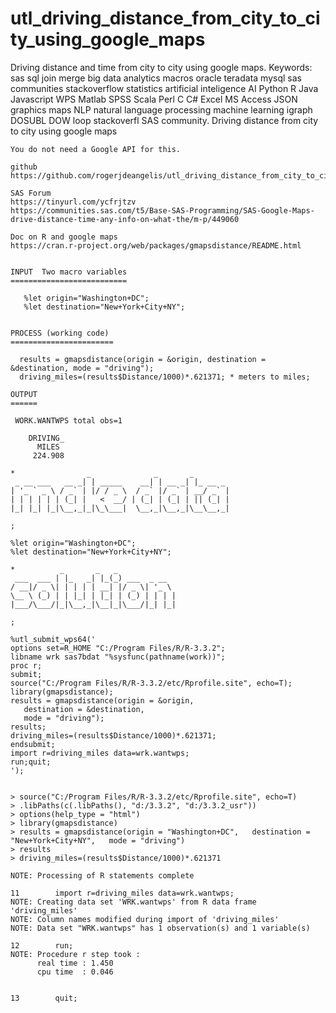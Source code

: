 # utl_driving_distance_from_city_to_city_using_google_maps
Driving distance and time from city to city using google maps. Keywords: sas sql join merge big data analytics macros oracle teradata mysql sas communities stackoverflow statistics artificial inteligence AI Python R Java Javascript WPS Matlab SPSS Scala Perl C C# Excel MS Access JSON graphics maps NLP natural language processing machine learning igraph DOSUBL DOW loop stackoverfl SAS community.
    Driving distance from city to city using google maps

    You do not need a Google API for this.

    github
    https://github.com/rogerjdeangelis/utl_driving_distance_from_city_to_city_using_google_maps

    SAS Forum
    https://tinyurl.com/ycfrjtzv
    https://communities.sas.com/t5/Base-SAS-Programming/SAS-Google-Maps-drive-distance-time-any-info-on-what-the/m-p/449060

    Doc on R and google maps
    https://cran.r-project.org/web/packages/gmapsdistance/README.html


    INPUT  Two macro variables
    ==========================

       %let origin="Washington+DC";
       %let destination="New+York+City+NY";


    PROCESS (working code)
    =======================

      results = gmapsdistance(origin = &origin, destination = &destination, mode = "driving");
      driving_miles=(results$Distance/1000)*.621371; * meters to miles;

    OUTPUT
    ======

     WORK.WANTWPS total obs=1

        DRIVING_
          MILES
         224.908

    *                _              _       _
     _ __ ___   __ _| | _____    __| | __ _| |_ __ _
    | '_ ` _ \ / _` | |/ / _ \  / _` |/ _` | __/ _` |
    | | | | | | (_| |   <  __/ | (_| | (_| | || (_| |
    |_| |_| |_|\__,_|_|\_\___|  \__,_|\__,_|\__\__,_|

    ;

    %let origin="Washington+DC";
    %let destination="New+York+City+NY";

    *          _       _   _
     ___  ___ | |_   _| |_(_) ___  _ __
    / __|/ _ \| | | | | __| |/ _ \| '_ \
    \__ \ (_) | | |_| | |_| | (_) | | | |
    |___/\___/|_|\__,_|\__|_|\___/|_| |_|

    ;

    %utl_submit_wps64('
    options set=R_HOME "C:/Program Files/R/R-3.3.2";
    libname wrk sas7bdat "%sysfunc(pathname(work))";
    proc r;
    submit;
    source("C:/Program Files/R/R-3.3.2/etc/Rprofile.site", echo=T);
    library(gmapsdistance);
    results = gmapsdistance(origin = &origin,
       destination = &destination,
       mode = "driving");
    results;
    driving_miles=(results$Distance/1000)*.621371;
    endsubmit;
    import r=driving_miles data=wrk.wantwps;
    run;quit;
    ');


    > source("C:/Program Files/R/R-3.3.2/etc/Rprofile.site", echo=T)
    > .libPaths(c(.libPaths(), "d:/3.3.2", "d:/3.3.2_usr"))
    > options(help_type = "html")
    > library(gmapsdistance)
    > results = gmapsdistance(origin = "Washington+DC",   destination = "New+York+City+NY",   mode = "driving")
    > results
    > driving_miles=(results$Distance/1000)*.621371

    NOTE: Processing of R statements complete

    11        import r=driving_miles data=wrk.wantwps;
    NOTE: Creating data set 'WRK.wantwps' from R data frame 'driving_miles'
    NOTE: Column names modified during import of 'driving_miles'
    NOTE: Data set "WRK.wantwps" has 1 observation(s) and 1 variable(s)

    12        run;
    NOTE: Procedure r step took :
          real time : 1.450
          cpu time  : 0.046


    13        quit;


